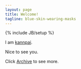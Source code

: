 ```yaml
---
layout: page
title: Welcome!
tagline: blue-skin-wearing-masks
---
```

{% include JB/setup %}

I am [kannpai](https://github.com/kannpai).

Nice to see you.

Click [Archive](https://kannpai.github.io/archive) to see more.


